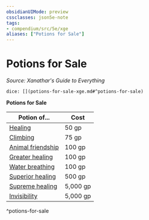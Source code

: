 ```yaml
---
obsidianUIMode: preview
cssclasses: json5e-note
tags:
- compendium/src/5e/xge
aliases: ["Potions for Sale"]
---
```

# Potions for Sale
*Source: Xanathar's Guide to Everything* 

`dice: [](potions-for-sale-xge.md#^potions-for-sale)`

**Potions for Sale**

| Potion of... | Cost |
|--------------|------|
| [Healing](/2-Mechanics/CLI/items/potion-of-healing.md) | 50 gp |
| [Climbing](/2-Mechanics/CLI/items/potion-of-climbing.md) | 75 gp |
| [Animal friendship](/2-Mechanics/CLI/items/potion-of-animal-friendship.md) | 100 gp |
| [Greater healing](/2-Mechanics/CLI/items/potion-of-greater-healing.md) | 100 gp |
| [Water breathing](/2-Mechanics/CLI/items/potion-of-water-breathing.md) | 100 gp |
| [Superior healing](/2-Mechanics/CLI/items/potion-of-superior-healing.md) | 500 gp |
| [Supreme healing](/2-Mechanics/CLI/items/potion-of-supreme-healing.md) | 5,000 gp |
| [Invisibility](/2-Mechanics/CLI/items/potion-of-invisibility.md) | 5,000 gp |
^potions-for-sale